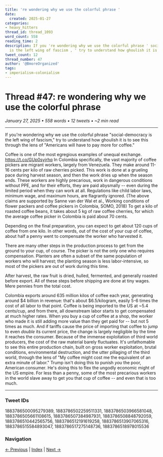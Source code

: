 ```yaml
---
title: 're wondering why we use the colorful phrase '
date:
  created: 2025-01-27
categories:
- heavy_hitters
thread_id: thread_1093
word_count: 558
reading_time: 2
description: If you 're wondering why we use the colorful phrase ' social - democracy
  is the left wing of fascism , ' try to understand how ghoulish it is to see this...
tweet_count: 12
thread_number: 47
author: '@BmoreOrganized'
tags:
- imperialism-colonialism
---
```

# Thread #47: re wondering why we use the colorful phrase 

*January 27, 2025 • 558 words • 12 tweets • ~2 min read*

---

If you're wondering why we use the colorful phrase "social-democracy is the left wing of fascism," try to understand how ghoulish it is to see this through the lens of "Americans will have to pay more for coffee."

Coffee is one of the most egregious examples of unequal exchange. https://t.co/GUp0syjrhq In Colombia specifically, the vast majority of coffee pickers are migrant workers, largely from Venezuela. They make around 11-16 cents per kilo of raw cherries picked. This work is done at a grueling pace during harvest season, and then the work dries up when the season ends. These workers are highly precarious, work in dangerous conditions without PPE, and for their efforts, they are paid abysmally -- even during the limited period when they can work at all. Regulations like child labor laws, minimum wage, and maximum hours, are flagrantly ignored. (The above claims are supported by Sanne van der Wal et al., Working conditions of flower packers and coffee pickers in Colombia, SOMO, 2018) To get a kilo of roasted coffee beans, it takes about 5 kg of raw coffee cherries, for which the average coffee picker in Colombia is paid about 70 cents.

Depending on the final preparation, you can expect to get about 120 cups of coffee from one kilo. In other words, out of the cost of your cup of coffee, about half a penny went to compensate the worker who harvested it.

There are many other steps in the production process to get from the ground to your cup, of course. The picker is not the only one who requires compensation. Planters are often a subset of the same population of workers who will harvest; the planting season is less labor-intensive, so most of the pickers are out of work during this time.

After harvest, the raw fruit is dried, hulled, fermented, and generally roasted before export. All of these steps before shipping are done at tiny wages. Mere pennies from the total cost.

Colombia exports around 635 million kilos of coffee each year, generating around $4 billion in revenue: that's about $6.5/kilogram, easily 5-6 times the cost of all labor to that point. Coffee is being imported to the US at ~5.4 cents/cup, and from there, all downstream labor starts to get compensated at much higher rates. When you buy a cup of coffee at a shop, the worker who made it is still adding more value than they get paid for -- but not 5 times as much. And if tariffs cause the price of importing that coffee to jump to even *double* its current price, the change is largely negligible by the time it reaches the consumer. Because of the immense exploitation of third world producers, the cost of the raw material barely fluctuates. It's unfathomable to see this entire production chain, built on gross worker exploitation, brutal conditions, environmental destruction, and the utter pillaging of the third world, through the lens of "My coffee might cost me the equivalent of an extra minute of labor." Trump isn't doing this to punish *you* the poor, American consumer. He's doing this to flex the ungodly economic might of the US empire. For less than a penny, some of the most precarious workers in the world slave away to get you that cup of coffee -- and even that is too much.

---

### Tweet IDs
1883786500095279389, 1883786502259511331, 1883786503966581048, 1883786505661108615, 1883786507384987931, 1883786508848792059, 1883786510442565756, 1883786512191619258, 1883786513907065316, 1883786515584893047, 1883786517275148736, 1883786518978015536

### Navigation
[← Previous](046-*.md) | [Index](index.md) | [Next →](048-*.md)